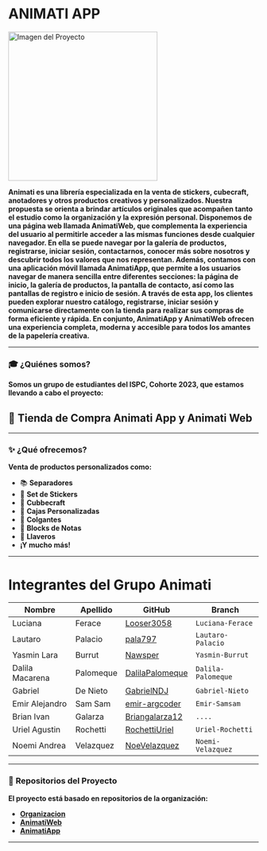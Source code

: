 # **ANIMATI APP**
<img src="https://github.com/user-attachments/assets/2e8f1af4-a839-4125-8dd0-aa43c70e0ce6" alt="Imagen del Proyecto" width="300"/>

**Animati es una librería especializada en la venta de stickers, cubecraft, anotadores y otros productos creativos y personalizados. Nuestra propuesta se orienta a brindar artículos originales que acompañen tanto el estudio como la organización y la expresión personal.
Disponemos de una página web llamada AnimatiWeb, que complementa la experiencia del usuario al permitirle acceder a las mismas funciones desde cualquier navegador. En ella se puede navegar por la galería de productos, registrarse, iniciar sesión, contactarnos, conocer más sobre nosotros y descubrir todos los valores que nos representan.
Además, contamos con una aplicación móvil llamada AnimatiApp, que permite a los usuarios navegar de manera sencilla entre diferentes secciones: la página de inicio, la galería de productos, la pantalla de contacto, así como las pantallas de registro e inicio de sesión. A través de esta app, los clientes pueden explorar nuestro catálogo, registrarse, iniciar sesión y comunicarse directamente con la tienda para realizar sus compras de forma eficiente y rápida.
En conjunto, AnimatiApp y AnimatiWeb ofrecen una experiencia completa, moderna y accesible para todos los amantes de la papelería creativa.**

---

### 🎓 **¿Quiénes somos?**

**Somos un grupo de estudiantes del ISPC, Cohorte 2023, que estamos llevando a cabo el proyecto:**

## 🛒 **Tienda de Compra Animati App y Animati Web**

---

### ✨ **¿Qué ofrecemos?**

**Venta de productos personalizados como:**
- 📚 **Separadores**
- 🎨 **Set de Stickers**
- 🧩 **Cubbecraft**
- 🎁 **Cajas Personalizadas**
- 📿 **Colgantes**
- 📝 **Blocks de Notas**
- 🔑 **Llaveros**
- **¡Y mucho más!**

---
# **Integrantes del Grupo Animati**

| **Nombre** | **Apellido** | **GitHub** | **Branch** |
|------------|--------------|------------|------------|
| Luciana    | Ferace        | [Looser3058](https://github.com/Looser3058) | `Luciana-Ferace` |
| Lautaro    | Palacio       | [pala797](https://github.com/pala797)       | `Lautaro-Palacio` |
| Yasmin Lara | Burrut        | [Nawsper](https://github.com/Nawsper)       | `Yasmin-Burrut` |
| Dalila Macarena | Palomeque | [DalilaPalomeque](https://github.com/DalilaPalomeque) | `Dalila-Palomeque` |
| Gabriel    | De Nieto      | [GabrielNDJ](https://github.com/GabrielNDJ)  | `Gabriel-Nieto` |
| Emir Alejandro | Sam Sam    | [emir-argcoder](https://github.com/emir-argcoder) | `Emir-Samsam` |
| Brian Ivan    | Galarza  | [Briangalarza12](https://github.com/Briangalarza12)  | `....` |
| Uriel Agustin | Rochetti   | [RochettiUriel](https://github.com/RochettiUriel) | `Uriel-Rochetti` |
| Noemi Andrea | Velazquez   | [NoeVelazquez](https://github.com/NoeVelazquez) | `Noemi-Velazquez` |

---
### 📂 **Repositorios del Proyecto**

**El proyecto está basado en repositorios de la organización:**
- [**Organizacion**](https://github.com/AnimatiWA)
- [**AnimatiWeb**](https://github.com/AnimatiWA/AnimatiWeb)
- [**AnimatiApp**](https://github.com/AnimatiWA/AnimatiApp)


---
